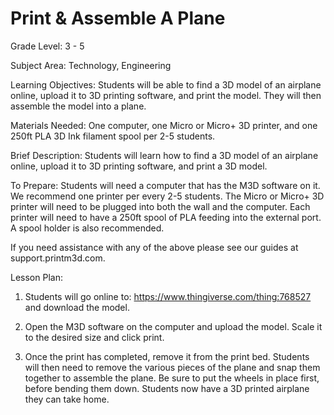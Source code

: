 # Print & Assemble A Plane

Grade Level: 3 - 5

Subject Area: Technology, Engineering

Learning Objectives: Students will be able to find a 3D model of an airplane online, upload it to 3D printing software, and print the model. They will then assemble the model into a plane. 

Materials Needed: One computer, one Micro or Micro+ 3D printer, and one 250ft PLA 3D Ink filament spool per 2-5 students. 

Brief Description: Students will learn how to find a 3D model of an airplane online, upload it to 3D printing software, and print a 3D model. 

To Prepare: Students will need a computer that has the M3D software on it. We recommend one printer per every 2-5 students. The Micro or Micro+ 3D printer will need to be plugged into both the wall and the computer. Each printer will need to have a 250ft spool of PLA feeding into the external port. A spool holder is also recommended. 

If you need assistance with any of the above please see our guides at support.printm3d.com. 

Lesson Plan: 

1. Students will go online to: https://www.thingiverse.com/thing:768527 and download the model. 

2. Open the M3D software on the computer and upload the model. Scale it to the desired size and click print. 

3. Once the print has completed, remove it from the print bed. Students will then need to remove the various pieces of the plane and snap them together to assemble the plane. Be sure to put the wheels in place first, before bending them down. Students now have a 3D printed airplane they can take home. 

